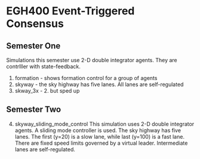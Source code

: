 # EGH400 Event-Triggered Consensus


## Semester One
Simulations this semester use 2-D double integrator agents. They are contrlller with state-feedback.

1. formation - shows formation control for a group of agents
2. skyway - the sky highway has five lanes. All lanes are self-regulated
3. skway_3x - 2. but sped up


## Semester Two

4.  skyway_sliding_mode_control
This simulation uses 2-D double integrator agents. A sliding mode controller is used. The sky highway has five lanes. The first (y=20) is a slow lane, while last (y=100) is a fast lane. There are fixed speed limits governed by a virtual leader.  Intermediate lanes are self-regulated.